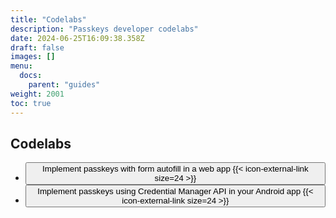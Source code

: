 ```yaml
---
title: "Codelabs"
description: "Passkeys developer codelabs"
date: 2024-06-25T16:09:38.358Z
draft: false
images: []
menu:
  docs:
    parent: "guides"
weight: 2001
toc: true
---
```


## Codelabs

* <a href="https://developers.google.com/codelabs/passkey-form-autofill" target="_blank"><button type="button" class="btn btn-light">Implement passkeys with form autofill in a web app {{< icon-external-link size=24 >}}</i></button></a>
* <a href="https://codelabs.developers.google.com/credential-manager-api-for-android" target="_blank"><button type="button" class="btn btn-light">Implement passkeys using Credential Manager API in your Android app {{< icon-external-link size=24 >}}</i></button></a>
